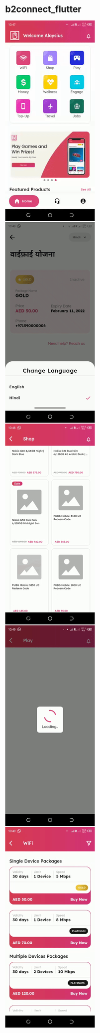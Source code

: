 # b2connect_flutter

![](ezgif.com-gif-maker%20(10).gif)
![](ezgif.com-gif-maker%20(11).gif)
![](ezgif.com-gif-maker%20(12).gif)
![](ezgif.com-gif-maker%20(13).gif)
![](ezgif.com-gif-maker%20(14).gif)
